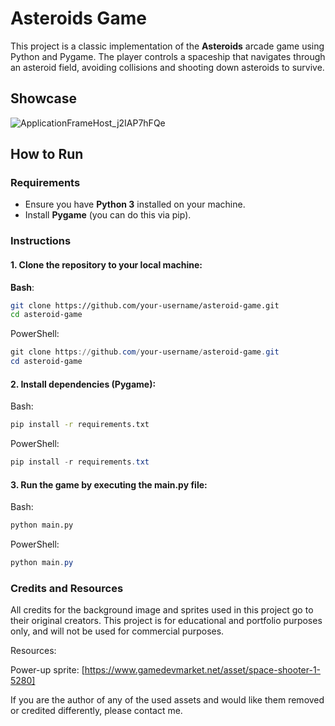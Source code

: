 # Asteroids Game

This project is a classic implementation of the **Asteroids** arcade game using Python and Pygame. The player controls a spaceship that navigates through an asteroid field, avoiding collisions and shooting down asteroids to survive.
## Showcase
![ApplicationFrameHost_j2IAP7hFQe](https://github.com/user-attachments/assets/32231279-d9a8-4888-9b40-8e604a053e05)


## How to Run

### Requirements
- Ensure you have **Python 3** installed on your machine.
- Install **Pygame** (you can do this via pip).

### Instructions

#### 1. Clone the repository to your local machine:

**Bash**:

```bash
git clone https://github.com/your-username/asteroid-game.git
cd asteroid-game
```

PowerShell:
```powershell
git clone https://github.com/your-username/asteroid-game.git
cd asteroid-game
```

#### 2. Install dependencies (Pygame):

Bash:
```bash
pip install -r requirements.txt
```

PowerShell:
```powershell
pip install -r requirements.txt
```

#### 3. Run the game by executing the main.py file:

Bash:
```bash
python main.py
```

PowerShell:
```powershell
python main.py
```


### Credits and Resources
All credits for the background image and sprites used in this project go to their original creators. This project is for educational and portfolio purposes only, and will not be used for commercial purposes.

Resources:

Power-up sprite: [https://www.gamedevmarket.net/asset/space-shooter-1-5280]

If you are the author of any of the used assets and would like them removed or credited differently, please contact me.
